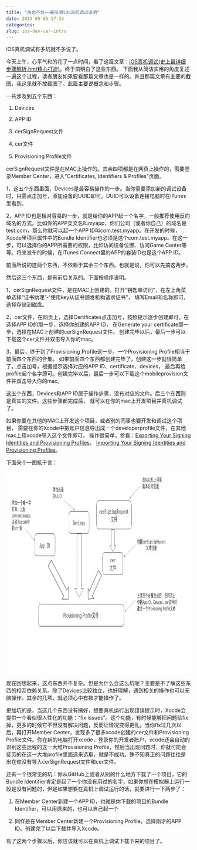 ```yaml
---
title: "再也不坑——最简明iOS真机调试说明"
date: 2015-05-05 17:33
categories:
slug: ios-dev-cer-intro
---
```


iOS真机调试有多坑就不多说了。

今天上午，心平气和的花了一点时间，看了这篇文章：[iOS真机调试(史上最详细步骤解析,hmt精心打造)](http://www.it165.net/pro/html/201406/16185.html)。终于搞明白了这些东西。
下面我从简洁实用的角度复述一遍这个过程，读者朋友如果要看那篇文章也是一样的。并且那篇文章有主要的截图，我这里就不放截图了。此篇主要说概念和步骤。

一共涉及到五个东西：

1. Devices

2. APP ID

3. cerSignRequest文件

4. cer文件

5. Provisioning Profile文件


cerSignRequest文件是在MAC上操作的。其余四项都是在网页上操作的，需要登录Member Center，进入“Certificates, Identifiers & Profiles”页面。

1，这五个东西里面，Devices是最容易操作的一步。当你需要添加新的调试设备时，只需点击加号，添加设备的UUID即可。UUID可以设备连接电脑时在iTunes里看到。

2，APP ID也是相对容易的一步，就是给你的APP起一个名字，一般推荐使用反向域名的方式。比如你的APP英文名叫myapp，你们公司（或者你自己）的域名是test.com，那么你就可以起一个APP ID叫com.test.myapp。在开发的时候，Xcode里项目属性中的Bundle Identifier也必须是这个com.test.myapp。在这一步，可以选择你的APP所需要的权限，比如访问设备位置、访问Game Center等等。将来发布的时候，在iTunes Connect里的APP的套装ID也是这个APP ID。

前面所说的这两个东西，不依赖于其余三个东西。也就是说，你可以先搞这两步。

然后这三个东西，是有前后关系的。下面按顺序说明。

1，cerSignRequest文件，是在MAC上创建的。打开“钥匙串访问”，在左上角菜单选择“证书助理”-“使用key从证书颁发机构请求证书”，
填写Email和名称即可，选择存储到磁盘。

2，cer文件，在网页上，选择Certificates点击加号，按照提示逐步创建即可。在选择APP ID的那一步，选择你创建的APP ID，
在Generate your certificate那一步，选择在MAC上创建的cerSignRequest文件。
创建完毕以后，最后一步可以下载这个cer文件并双击导入你的mac。

3，最后，终于到了Provisioning Profile这一步。一个Provisioning Profile相当于前面四个东西的合集。
如果前面四个东西都创建完毕了，创建这一步就很简单了。点击加号，根据提示选择对应的APP ID、certificate、devices，
最后再给profile起个名字即可。创建完毕以后，最后一步可以下载这个mobileprovision文件并双击导入你的mac。

这五个东西，Devices和APP ID属于操作步骤，没有对应的文件。后三个东西则是真实的文件。这些步骤都完成后，
就可以在你的mac上开发项目并真机调试了。

如果你要在其他的MAC上开发这个项目，或者别的同事也要开发和调试这个项目，
需要在你的Xcode中把账户信息导出成一个developerprofile文件，在其他mac上用xcode导入这个文件即可。
操作很简单，参看：[Exporting Your Signing Identities and Provisioning Profiles](https://developer.apple.com/library/mac/recipes/xcode_help-accounts_preferences/articles/export_signing_assets.html)、
[Importing Your Signing Identities and Provisioning Profiles](https://developer.apple.com/library/mac/recipes/xcode_help-accounts_preferences/articles/import_signing_assets.html#//apple_ref/doc/uid/TP40013306-CH9-SW1)。

下面来个一图抵千言：

<img height="550px" width="800px" src="../static/images/ios-dev-cer-intro.png" />

现在回想起来，这点东西并不复杂。但是为什么会这么坑呢？主要是不了解这些东西的相互依赖关系。除了Devices比较独立，也好理解，遇到相关的操作也可以无脑操作。其余的几项，就必须心中有数才能操作了。

更加坑的是，当这几个东西没有搞好，想要真机运行出现错误提示时，Xocde会提供一个看似很人性化的功能：“fix issues”。这个功能，有时候能够把问题给fix掉，更多的时候它不但没有解决问题，反而让情况变得更乱。当你fix过几次以后，再打开Member Center，发现多了很多xcode创建的cer文件和Provisioning Profile文件。你在新的电脑打开xcode，登录你的开发者账户，xcode还会自动的识别这些远程的这一大堆Provisioning Profile，然后当出现问题时，你就可能会徒劳的在这一大堆profile里面选来选取，就是不成功。殊不知真正的问题往往是出在你没有导入cerSignRequest文件和cer文件。

还有一个很常见的坑：你从GitHub上或者从别的什么地方下载了一个项目，它的Bundle Identifier肯定是起了一个你没有用过的名字，如果你想在模拟器上运行一般是没有问题的，但是如果想要在真机上调试运行的话，就要进行一下两步了：

1. 在Member Center新建一个APP ID，也就是你下载的项目的Bundle Identifier，可以用原来的，也可以自己起一个

2. 同样是在Member Center新建一个Provisioning Profile，选择刚才的APP ID。创建完了以后下载并导入Xcode。

有了这两个步骤以后，你应该就可以在真机上调试下载下来的项目了。



